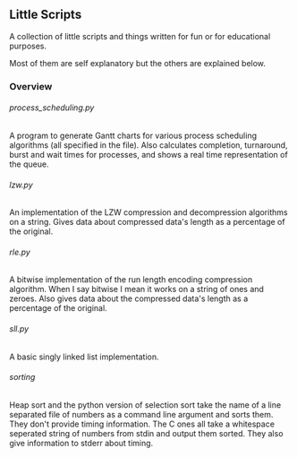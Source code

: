 ## Little Scripts

A collection of little scripts and things written for fun or for educational purposes.

Most of them are self explanatory but the others are explained below.

### Overview
###### process_scheduling.py
A program to generate Gantt charts for various process scheduling algorithms (all specified in the file). Also calculates completion, turnaround, burst and wait times for processes, and shows a real time representation of the queue.
###### lzw.py
An implementation of the LZW compression and decompression algorithms on a string. Gives data about compressed data's length as a percentage of the original.
###### rle.py
A bitwise implementation of the run length encoding compression algorithm. When I say bitwise I mean it works on a string of ones and zeroes. Also gives data about the compressed data's length as a percentage of the original.
###### sll.py
A basic singly linked list implementation.
###### sorting
Heap sort and the python version of selection sort take the name of a line separated file of numbers as a command line argument and sorts them. They don't provide timing information.
The C ones all take a whitespace seperated string of numbers from stdin and output them sorted. They also give information to stderr about timing.
